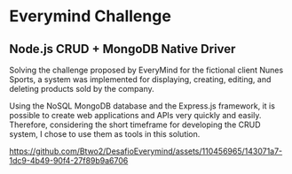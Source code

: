 # Everymind Challenge

##  Node.js CRUD + MongoDB Native Driver

Solving the challenge proposed by EveryMind for the fictional client Nunes Sports, a system was implemented for displaying, creating, editing, and deleting products sold by the company.

Using the NoSQL MongoDB database and the Express.js framework, it is possible to create web applications and APIs very quickly and easily. Therefore, considering the short timeframe for developing the CRUD system, I chose to use them as tools in this solution.

https://github.com/Btwo2/DesafioEverymind/assets/110456965/143071a7-1dc9-4b49-90f4-27f89b9a6706

